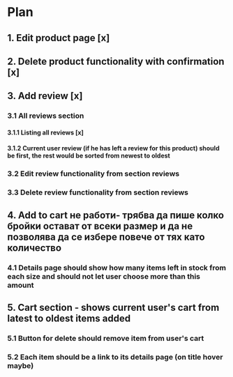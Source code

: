 # Plan

## 1. Edit product page [x]

## 2. Delete product functionality with confirmation [x]

## 3. Add review [x]

### 3.1 All reviews section

#### 3.1.1 Listing all reviews [x]

#### 3.1.2 Current user review (if he has left a review for this product) should be first, the rest would be sorted from newest to oldest

### 3.2 Edit review functionality from section reviews

### 3.3 Delete review functionality from section reviews

## 4. Add to cart не работи- трябва да пише колко бройки остават от всеки размер и да не позволява да се избере повече от тях като количество

### 4.1 Details page should show how many items left in stock from each size and should not let user choose more than this amount

## 5. Cart section - shows current user's cart from latest to oldest items added

### 5.1 Button for delete should remove item from user's cart

### 5.2 Each item should be a link to its details page (on title hover maybe)
